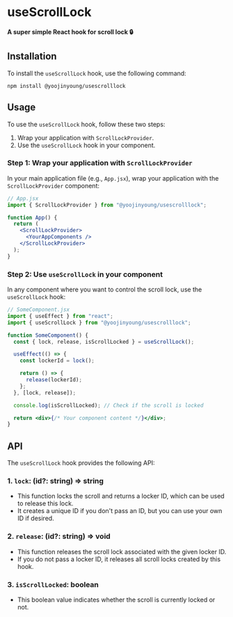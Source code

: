 # useScrollLock

**A super simple React hook for scroll lock 🔒**

## Installation

To install the `useScrollLock` hook, use the following command:

```shell
npm install @yoojinyoung/usescrolllock
```

## Usage

To use the `useScrollLock` hook, follow these two steps:

1. Wrap your application with `ScrollLockProvider`.
2. Use the `useScrollLock` hook in your component.

### Step 1: Wrap your application with `ScrollLockProvider`

In your main application file (e.g., `App.jsx`), wrap your application with the `ScrollLockProvider` component:

```jsx
// App.jsx
import { ScrollLockProvider } from "@yoojinyoung/usescrolllock";

function App() {
  return (
    <ScrollLockProvider>
      <YourAppComponents />
    </ScrollLockProvider>
  );
}
```

### Step 2: Use `useScrollLock` in your component

In any component where you want to control the scroll lock, use the `useScrollLock` hook:

```jsx
// SomeComponent.jsx
import { useEffect } from "react";
import { useScrollLock } from "@yoojinyoung/usescrolllock";

function SomeComponent() {
  const { lock, release, isScrollLocked } = useScrollLock();

  useEffect(() => {
    const lockerId = lock();

    return () => {
      release(lockerId);
    };
  }, [lock, release]);

  console.log(isScrollLocked); // Check if the scroll is locked

  return <div>{/* Your component content */}</div>;
}
```

## API

The `useScrollLock` hook provides the following API:

### 1. `lock`: (id?: string) => string

- This function locks the scroll and returns a locker ID, which can be used to release this lock.
- It creates a unique ID if you don't pass an ID, but you can use your own ID if desired.

### 2. `release`: (id?: string) => void

- This function releases the scroll lock associated with the given locker ID.
- If you do not pass a locker ID, it releases all scroll locks created by this hook.

### 3. `isScrollLocked`: boolean

- This boolean value indicates whether the scroll is currently locked or not.
